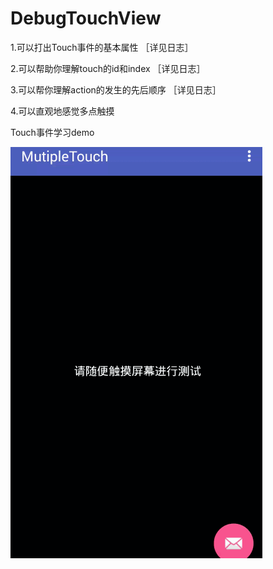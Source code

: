 # DebugTouchView

1.可以打出Touch事件的基本属性 ［详见日志］

2.可以帮助你理解touch的id和index ［详见日志］

3.可以帮你理解action的发生的先后顺序 ［详见日志］

4.可以直观地感觉多点触摸

Touch事件学习demo

 ![演示demo](touch1.gif)

